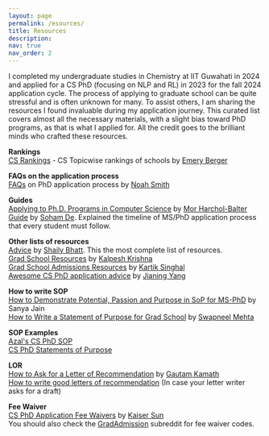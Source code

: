 ```yaml
---
layout: page
permalink: /esources/
title: Resources
description:
nav: true
nav_order: 2
---
```

I completed my undergraduate studies in Chemistry at IIT Guwahati in 2024 and applied for a CS PhD (focusing on NLP and RL) in 2023 for the fall 2024 application cycle. The process of applying to graduate school can be quite stressful and is often unknown for many. To assist others, I am sharing the resources I found invaluable during my application journey. This curated list covers almost all the necessary materials, with a slight bias toward PhD programs, as that is what I applied for. All the credit goes to the brilliant minds who crafted these resources.

<strong>Rankings</strong>
<br>
[CS Rankings](https://csrankings.org/) - CS Topicwise rankings of schools by [Emery Berger](https://emeryberger.com/)


<strong>FAQs on the application process</strong>
<br>
[FAQs](https://docs.google.com/document/d/1lT-bsIP0GKfh8l5sQnM2hCzzR9prt-QLx16rimUOdIM/edit) on PhD application process by [Noah Smith](https://nasmith.github.io/)

<strong>Guides</strong>
<br>
[Applying to Ph.D. Programs in Computer Science](https://www.cs.cmu.edu/~harchol/gradschooltalk.pdf) by [Mor Harchol-Balter](https://www.cs.cmu.edu/~harchol/)
<br>
[Guide](https://sohamde.in/blog/2023/phdadvice/) by [Soham De](https://sohamde.in/). Explained the timeline of MS/PhD application process that every student must follow.

<strong>Other lists of resources</strong>
<br>
[Advice](https://github.com/shaily99/advice) by [Shaily Bhatt](https://sites.google.com/view/shailybhatt). This the most complete list of resources.
<br>
[Grad School Resources](https://martiansideofthemoon.github.io/2018/05/29/grad-resources.html) by [Kalpesh Krishna](https://martiansideofthemoon.github.io/)
<br>
[Grad School Admissions Resources](https://ks.cs.uchicago.edu/post/grad-school/) by [Kartik Singhal](https://ks.cs.uchicago.edu/#about)
<br>
[Awesome CS PhD application advice](https://github.com/jedyang97/awesome-cs-phd-application-advice) by [Jianing Yang](https://jedyang.com/)

<strong>How to write SOP</strong>
<br>
[How to Demonstrate Potential, Passion and Purpose in SoP for MS-PhD](https://stoodnt.com/blog/how-demonstrate-potential-passion-purpose-sop-for-ms-phd/) by Sanya Jain
<br>
[How to Write a Statement of Purpose for Grad School](https://mehtaver.se/how-to-write-a-statement-of-purpose-for-grad-school/) by [Swapneel Mehta](https://mehtaver.se/)

<strong>SOP Examples</strong>
<br>
[Azal's CS PhD SOP](https://azalahmadkhan.github.io/assets/pdf/SOP_Azal_UMN.pdf)
<br>
[CS PhD Statements of Purpose](https://cs-sop.notion.site/cs-sop/CS-PhD-Statements-of-Purpose-df39955313834889b7ac5411c37b958d)

<strong>LOR</strong>
<br>
[How to Ask for a Letter of Recommendation](https://kamathematics.wordpress.com/2021/08/18/how-to-ask-for-a-letter-of-recommendation/) by [Gautam Kamath](http://www.gautamkamath.com/)
<br>
[How to write good letters of recommendation](https://mitadmissions.org/apply/parents-educators/writingrecs/) (In case your letter writer asks for a draft)

<strong>Fee Waiver</strong>
<br>
[CS PhD Application Fee Waivers](https://github.com/KaiserWhoLearns/CS-PhD-Application-fee-waivers) by [Kaiser Sun](https://kaiserwholearns.github.io/)
<br>
You should also check the [GradAdmission](https://www.reddit.com/r/gradadmissions/) subreddit for fee waiver codes.